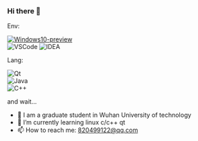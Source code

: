 ### Hi there 👋

Env:   

[![Windows10-preview](https://img.shields.io/badge/Linux-Ubuntu-blue?logo=linux&logoColor=blue)](https://insider.windows.com/)  
![VSCode](https://img.shields.io/badge/IDE-VSC-007ACC?style=flat-square&logo=Visual-Studio-Code&logoColor=blue)
![IDEA](https://img.shields.io/badge/IDE-IDEA-black?style=flat-square&logo=JetBrains&logoColor=black)


Lang:  

![Qt](https://img.shields.io/badge/Qt--yellow?style=flat-square&logo=Qt&logoColor=yellow)<br />
![Java](https://img.shields.io/badge/Java--red?style=flat-square&logo=Java&logoColor=red)<br />
![C++](https://img.shields.io/badge/Cpp--blue?style=flat-square&logo=Cpp&logoColor=blue)  

and wait...

- 🔭 I am a graduate student in Wuhan University of technology
- 🌱 I’m currently learning linux c/c++ qt
- 📫 How to reach me: 820499122@qq.com


